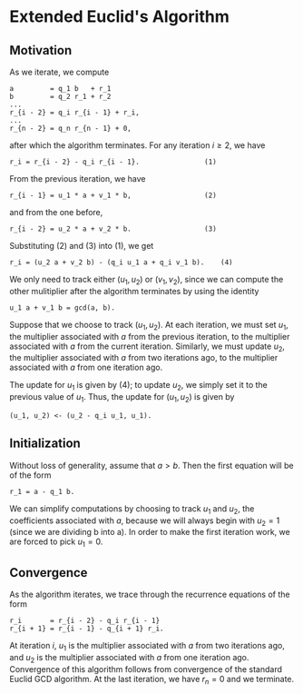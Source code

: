 <!--
  ** File Name:	extended_gcd.md
  ** Author:	Aditya Ramesh
  ** Date:	09/12/2013
  ** Contact:	_@adityaramesh.com
-->

# Extended Euclid's Algorithm

## Motivation

As we iterate, we compute

	a         = q_1 b   + r_1
	b         = q_2 r_1 + r_2
	...
	r_{i - 2} = q_i r_{i - 1} + r_i,
	...
	r_{n - 2} = q_n r_{n - 1} + 0,

after which the algorithm terminates. For any iteration $i
\geq 2$, we have

	r_i = r_{i - 2} - q_i r_{i - 1}.	            (1)

From the previous iteration, we have

	r_{i - 1} = u_1 * a + v_1 * b,		            (2)

and from the one before,

	r_{i - 2} = u_2 * a + v_2 * b.		            (3)

Substituting (2) and (3) into (1), we get

	r_i = (u_2 a + v_2 b) - (q_i u_1 a + q_i v_1 b).    (4)

We only need to track either $(u_1, u_2)$ or $(v_1, v_2)$, since we can compute
the other mulitiplier after the algorithm terminates by using the identity

	u_1 a + v_1 b = gcd(a, b).

Suppose that we choose to track $(u_1, u_2)$. At each iteration, we must set
$u_1$, the multiplier associated with $a$ from the previous iteration, to the
multiplier associated with $a$ from the current iteration. Similarly, we must
update $u_2$, the multiplier associated with $a$ from two iterations ago, to the
multiplier associated with $a$ from one iteration ago.

The update for $u_1$ is given by (4); to update $u_2$, we simply set it to the
previous value of $u_1$. Thus, the update for $(u_1, u_2)$ is given by

	(u_1, u_2) <- (u_2 - q_i u_1, u_1).

## Initialization

Without loss of generality, assume that $a > b$. Then the first equation will be
of the form

	r_1 = a - q_1 b.

We can simplify computations by choosing to track $u_1$ and $u_2$, the
coefficients associated with $a$, because we will always begin with $u_2 = 1$
(since we are dividing b into a). In order to make the first iteration work, we
are forced to pick $u_1 = 0$.

## Convergence

As the algorithm iterates, we trace through the recurrence equations of the form

	r_i       = r_{i - 2} - q_i r_{i - 1}
	r_{i + 1} = r_{i - 1} - q_{i + 1} r_i.

At iteration $i$, $u_1$ is the multiplier associated with $a$ from two
iterations ago, and $u_2$ is the multiplier associated with $a$ from one
iteration ago. Convergence of this algorithm follows from convergence of the
standard Euclid GCD algorithm. At the last iteration, we have $r_n = 0$ and we
terminate.

